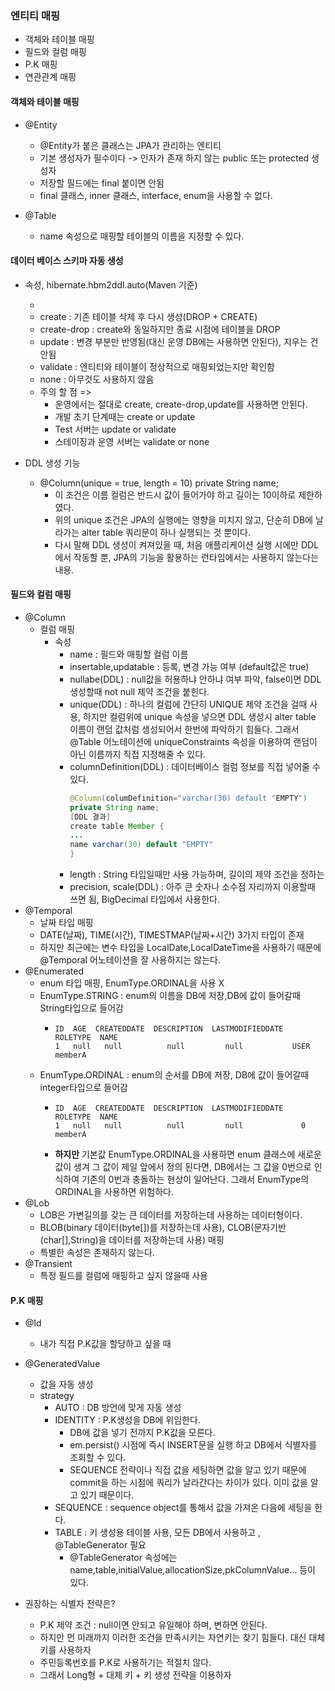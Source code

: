 ### 엔티티 매핑

- 객체와 테이블 매핑
- 필드와 컬럼 매핑
- P.K 매핑
- 연관관계 매핑

#### 객체와 테이블 매핑

- @Entity
  - @Entity가 붙은 클래스는 JPA가 관리하는 엔티티
  - 기본 생성자가 필수이다 -> 인자가 존재 하지 않는 public 또는 protected 생성자
  - 저장할 필드에는 final 붙이면 안됨
  - final 클래스, inner 클래스, interface, enum을 사용할 수 없다.

- @Table
  - name 속성으로 매핑할 테이블의 이름을 지정할 수 있다.

#### 데이터 베이스 스키마 자동 생성

- 속성, hibernate.hbm2ddl.auto(Maven 기준)
  - <property name="hibernate.hbm2ddl.auto" value="create" /> 
  - create : 기존 테이블 삭제 후 다시 생성(DROP + CREATE)
  - create-drop : create와 동일하지만 종료 시점에 테이블을 DROP
  - update : 변경 부분만 반영됨(대신 운영 DB에는 사용하면 안된다), 지우는 건 안됨
  - validate : 엔티티와 테이블이 정상적으로 매핑되었는지만 확인함
  - none : 아무것도 사용하지 않음
  - 주의 할 점 =>
    - 운영에서는 절대로 create, create-drop,update를 사용하면 안된다.
    - 개발 초기 단계때는 create or update
    - Test 서버는 update or validate
    - 스테이징과 운영 서버는 validate or none

- DDL 생성 기능
  - @Column(unique = true, length = 10) private String name;
    - 이 조건은 이름 컬럼은 반드시 값이 들어가야 하고 길이는 10이하로 제한하였다.
    - 위의 unique 조건은 JPA의 실행에는 영향을 미치지 않고, 단순히 DB에 날라가는 alter table 쿼리문이
    하나 실행되는 것 뿐이다.
    -  다시 말해 DDL 생성이 켜져있을 때, 처음 애플리케이션 실행 시에만 DDL에서 작동할 뿐, 
    JPA의 기능을 활용하는 런타임에서는 사용하지 않는다는 내용.

#### 필드와 컬럼 매핑

- @Column
  - 컬럼 매핑
    - 속성
      - name : 필드와 매핑할 컬럼 이름
      - insertable,updatable : 등록, 변경 가능 여부 (default값은 true)
      - nullabe(DDL) : null값을 허용하냐 안하냐 여부 파악, false이면 DDL 생성할때 not null 제약 조건을 붙힌다.
      - unique(DDL) : 하나의 컬럼에 간단히 UNIQUE 제약 조건을 걸때 사용, 하지만 컬럼위에 unique 속성을 넣으면 DDL 생성시 alter table 이름이 랜덤 값처럼 생성되어서
      한번에 파악하기 힘들다. 그래서 @Table 어노테이션에 uniqueConstraints 속성을 이용하여 랜덤이 아닌 이름까지 직접 지정해줄 수 있다.
      - columnDefinition(DDL) : 데이터베이스 컬럼 정보를 직접 넣어줄 수 있다.
        ```java
        @Column(columDefinition="varchar(30) default "EMPTY")
        private String name;
        [DDL 결과]
        create table Member {
        ...
        name varchar(30) default "EMPTY"
        }
        ```
      - length : String 타입일때만 사용 가능하며, 길이의 제약 조건을 정하는 
      - precision, scale(DDL) : 아주 큰 숫자나 소수점 자리까지 이용할때 쓰면 됨, BigDecimal 타입에서 사용한다.
- @Temporal
  - 날짜 타입 매핑
  - DATE(날짜), TIME(시간), TIMESTMAP(날짜+시간) 3가지 타입이 존재
  - 하지만 최근에는 변수 타입을 LocalDate,LocalDateTime을 사용하기 때문에 @Temporal 어노테이션을 잘 사용하지는 않는다.
- @Enumerated
  - enum 타입 매핑, EnumType.ORDINAL을 사용 X
  - EnumType.STRING : enum의 이름을 DB에 저장,DB에 값이 들어갈때 String타입으로 들어감
    - ```text
      ID  AGE  CREATEDDATE  DESCRIPTION  LASTMODIFIEDDATE  ROLETYPE  NAME  
      1   null   null          null	        null	       USER   memberA
      ```
  - EnumType.ORDINAL : enum의 순서를 DB에 저장, DB에 값이 들어갈때 integer타입으로 들어감
    - ```text
      ID  AGE  CREATEDDATE  DESCRIPTION  LASTMODIFIEDDATE  ROLETYPE  NAME  
      1   null   null          null	        null	         0    memberA
      ```
    - **하지만** 기본값 EnumType.ORDINAL을 사용하면 enum 클래스에 새로운 값이 생겨 그 값이 제일 앞에서 정의 된다면,
    DB에서는 그 값을 0번으로 인식하여 기존의 0번과 충돌하는 현상이 일어난다. 그래서 EnumType의 ORDINAL을 사용하면 위험하다.
- @Lob
  - LOB은 가변길의를 갖는 큰 데이터를 저장하는데 사용하는 데이터형이다.
  - BLOB(binary 데이터(byte[])를 저장하는데 사용), CLOB(문자기반(char[],String)을 데이터를 저장하는데 사용) 매핑
  - 특별한 속성은 존재하지 않는다.
- @Transient
  - 특정 필드를 컬럼에 매핑하고 싶지 않을때 사용


#### P.K 매핑

- @Id
  - 내가 직접 P.K값을 할당하고 싶을 때
- @GeneratedValue
  - 값을 자동 생성
  - strategy
    - AUTO : DB 방언에 맞게 자동 생성
    - IDENTITY : P.K생성을 DB에 위임한다.
      - DB에 값을 넣기 전까지 P.K값을 모른다.
      - em.persist() 시점에 즉시 INSERT문을 실행 하고 DB에서 식별자를 조회할 수 있다.
      - SEQUENCE 전략이나 직접 값을 세팅하면 값을 알고 있기 때문에 commit을 하는 시점에 쿼리가 날라간다는 차이가 있다. 이미 값을 알고 있기 때문이다.
    - SEQUENCE : sequence object를 통해서 값을 가져온 다음에 세팅을 한다.
    - TABLE : 키 생성용 테이블 사용, 모든 DB에서 사용하고 , @TableGenerator 필요
      - @TableGenerator 속성에는 name,table,initialValue,allocationSize,pkColumnValue... 등이 있다.

- 권장하는 식별자 전략은?
  - P.K 제약 조건 : null이면 안되고 유일해야 하며, 변하면 안된다.
  - 하지만 먼 미래까지 이러한 조건을 만족시키는 자연키는 찾기 힘들다. 대신 대체키를 사용하자
  - 주민등록번호를 P.K로 사용하기는 적절치 않다.
  - 그래서 Long형  + 대체 키 + 키 생성 전략을 이용하자




 

